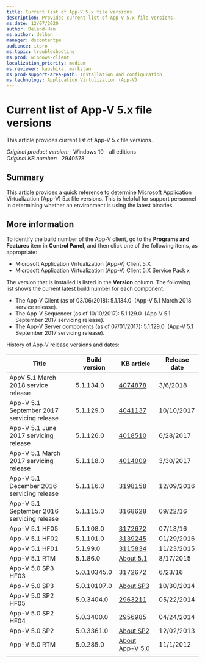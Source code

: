 ```yaml
---
title: Current list of App-V 5.x file versions
description: Provides current list of App-V 5.x file versions.
ms.date: 12/07/2020
author: Deland-Han
ms.author: delhan 
manager: dscontentpm
audience: itpro
ms.topic: troubleshooting
ms.prod: windows-client
localization_priority: medium
ms.reviewer: kaushika, markstan
ms.prod-support-area-path: Installation and configuration
ms.technology: Application Virtulization (App-V)
---
```

# Current list of App-V 5.x file versions

This article provides current list of App-V 5.x file versions.

_Original product version:_ &nbsp; Windows 10 - all editions  
_Original KB number:_ &nbsp; 2940578

## Summary

This article provides a quick reference to determine Microsoft Application Virtualization (App-V) 5.x file versions. This is helpful for support personnel in determining whether an environment is using the latest binaries.

## More information

To identify the build number of the App-V client, go to the **Programs and Features** item in **Control Panel**, and then click one of the following items, as appropriate:

- Microsoft Application Virtualization (App-V) Client 5.X
- Microsoft Application Virtualization (App-V) Client 5.X Service Pack x

The version that is installed is listed in the **Version** column. The following list shows the current latest build number for each component:

- The App-V Client (as of 03/06/2018): 5.1.134.0  (App-V 5.1 March 2018 service release).
- The App-V Sequencer (as of 10/10/2017): 5.1.129.0  (App-V 5.1 September 2017 servicing release).
- The App-V Server components (as of 07/01/2017): 5.1.129.0  (App-V 5.1 September 2017 servicing release).

History of App-V release versions and dates:

|Title|Build version|KB article|Release date|
|---|---|---|---|
|AppV 5.1 March 2018 service release|5.1.134.0| [4074878](https://support.microsoft.com/help/4074878/march-2018-servicing-release-for-microsoft-desktop-optimization-pack)|3/6/2018|
|App-V 5.1 September 2017 servicing release|5.1.129.0| [4041137](https://support.microsoft.com/help/4041137/september-2017-servicing-release-for-microsoft-desktop-optimization)|10/10/2017|
|App-V 5.1 June 2017 servicing release|5.1.126.0| [4018510](https://support.microsoft.com/help/4018510)|6/28/2017|
|App-V 5.1 March 2017 servicing release|5.1.118.0| [4014009](https://support.microsoft.com/help/4014009/march-2017-servicing-release-for-microsoft-desktop-optimization-pack)|3/30/2017|
|App-V 5.1 December 2016 servicing release|5.1.116.0| [3198158](https://support.microsoft.com/help/3198158)|12/09/2016|
|App-V 5.1 September 2016 servicing release|5.1.115.0| [3168628](https://support.microsoft.com/help/3168628)|09/22/16|
|App-V 5.1 HF05|5.1.108.0| [3172672](https://support.microsoft.com/help/3172672)|07/13/16|
|App-V 5.1 HF02|5.1.101.0| [3139245](https://support.microsoft.com/help/3139245)|01/29/2016|
|App-V 5.1 HF01|5.1.99.0| [3115834](https://support.microsoft.com/help/3115834)|11/23/2015|
|App-V 5.1 RTM|5.1.86.0| [About 5.1](/microsoft-desktop-optimization-pack/appv-v5/about-app-v-51)|8/17/2015|
|App-V 5.0 SP3 HF03|5.0.10345.0| [3172672](https://support.microsoft.com/help/3172672)|6/23/16|
|App-V 5.0 SP3|5.0.10107.0| [About SP3](/microsoft-desktop-optimization-pack/appv-v5/about-app-v-50-sp3)|10/30/2014|
|App-V 5.0 SP2 HF05|5.0.3404.0| [2963211](https://support.microsoft.com/help/2963211)|05/22/2014|
|App-V 5.0 SP2 HF04|5.0.3400.0| [2956985](https://support.microsoft.com/help/2956985)|04/24/2014|
|App-V 5.0 SP2|5.0.3361.0| [About SP2](/microsoft-desktop-optimization-pack/appv-v5/about-app-v-50-sp2)|12/02/2013|
|App-V 5.0 RTM|5.0.285.0| [About App-V 5.0](/microsoft-desktop-optimization-pack/appv-v5/about-app-v-50)|11/1/2012|
|||||
